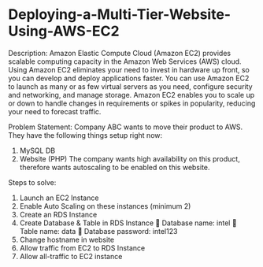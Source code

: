# Deploying-a-Multi-Tier-Website-Using-AWS-EC2


Description: Amazon Elastic Compute Cloud (Amazon EC2) provides scalable computing
capacity in the Amazon Web Services (AWS) cloud. Using Amazon EC2 eliminates your need to
invest in hardware up front, so you can develop and deploy applications faster. You can use
Amazon EC2 to launch as many or as few virtual servers as you need, configure security and
networking, and manage storage. Amazon EC2 enables you to scale up or down to handle
changes in requirements or spikes in popularity, reducing your need to forecast traffic.


Problem Statement:
Company ABC wants to move their product to AWS. They have the following things setup
right now:
1. MySQL DB
2. Website (PHP)
The company wants high availability on this product, therefore wants autoscaling to be
enabled on this website.


Steps to solve:
1. Launch an EC2 Instance
2. Enable Auto Scaling on these instances (minimum 2)
3. Create an RDS Instance
4. Create Database & Table in RDS Instance
 Database name: intel
 Table name: data
 Database password: intel123
5. Change hostname in website
6. Allow traffic from EC2 to RDS Instance
7. Allow all-traffic to EC2 instance
